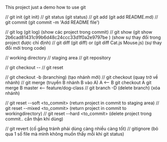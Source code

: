 This project just a demo how to use git

// git init  (git init)
// git status (git status)
// git add   (git add README.md)
// git commit (git commit -m 'Add README file')

// git log (git log) (show các project trong commit)
// git show  (git show 2b6cad81431c99b6d48c24ccc33d1f0a2e9797be ) (show sự thay đổi trong project được chỉ định)
// git diff  (git diff) or (git diff Cat.js Mouse.js) (sự thay đổi mới trong code)

// working directory
// staging area
// git repository

// git checkout -- <file>
// git reset

// git checkout -b <branch> (branching) (tạo nhánh mới)
// git checkout <branch> (quay trờ về nhánh)
// git merge  (truyền B nhánh B vào A)
A <-- B
git checkout A
git merge B
master <-- feature/dog-class
// git branch -D <branch>  (delete branch) (xóa nhánh)


// git reset --soft <to_commit> (return project in commit to staging area)
// git reset --mixed <to_commit> (return project in commit to workingdirectory)
// git reset --hard <to_commit> (delete project trong commit.. cẩn thận khi dùng)

// git revert <commit>  (cố gắng tránh phải dùng càng nhiều càng tốt)
// gitignore (bỏ qua 1 số file mà mình không muốn thấy mỗi khi git status)
